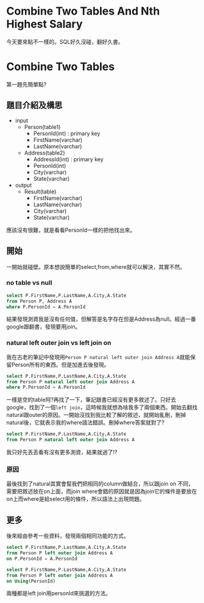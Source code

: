 # Combine Two Tables And Nth Highest Salary 
今天要來點不一樣的。SQL好久沒碰，翻好久書。

# Combine Two Tables
第一題先簡單點?
## 題目介紹及構思
- input
  - Person(table1)
    - PersonId(int) : primary key
    - FirstName(varchar)
    - LastName(varchar)
  - Address(table2)
    - AddressId(int) : primary key
    - PersonId(int)
    - City(varchar)
    - State(varchar)
- output
  - Result(table)
    - FirstName(varchar)
    - LastName(varchar)
    - City(varchar)
    - State(varchar)

應該沒有很難，就是看看PersonId一樣的把他找出來。

## 開始
一開始就碰壁。原本想說簡單的select,from,where就可以解決，其實不然。

### no table vs null

```SQL
select P.FirstName,P.LastName,A.City,A.State
from Person P, Address A
where P.PersonId = A.PersonId
```

結果發現測資我是沒有任何值，但解答是名字存在但是Address為null。經過一番google跟翻書，發現要用join。

### natural left outer join vs left join on
我在古老的筆記中發現用`Person P natural left outer join Address A`就能保留Person所有的東西。但是加進去後發現。

```SQL
select P.FirstName,P.LastName,A.City,A.State
from Person P natural left outer join Address A
where P.PersonId = A.PersonId
```

一樣是空的table阿?再找了一下，筆記跟書已經沒有更多敘述了。只好去google，找到了一個`left join`，這時候我就想為啥我多了兩個東西。開始去翻找natural跟outer的原因。一開始沒找到我比較了解的敘述，就開始亂刪，刪掉natural後，它就表示我的where語法錯誤。刪掉where答案就對了?

```SQL
select P.FirstName,P.LastName,A.City,A.State
from Person P natural left outer join Address A
```

我只好先丟丟看有沒有更多測資，結果就過了!?

### 原因
最後找到了natural其實會幫我們把相同的column做結合，所以跟join on 不同，需要把敘述放在on上面，而join where會錯的原因就是因為join它的條件是要放在on上而where是給select用的條件，所以語法上出現問題。

## 更多
後來經由參考一些資料，發現兩個相同功能的方式。
```SQL
select P.FirstName,P.LastName,A.City,A.State
from Person P left outer join Address A
on P.PersonId = A.PersonId
```

```SQL
select P.FirstName,P.LastName,A.City,A.State
from Person P left outer join Address A
on Using(PersonId)
```

兩種都是left join用personId來挑選的方法。
